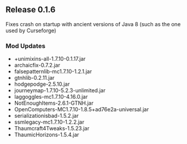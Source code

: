 ## Release 0.1.6

Fixes crash on startup with ancient versions of Java 8 (such as the one used by Curseforge)

### Mod Updates
- +unimixins-all-1.7.10-0.1.17.jar
- archaicfix-0.7.2.jar
- falsepatternlib-mc1.7.10-1.2.1.jar
- gtnhlib-0.2.11.jar
- hodgepodge-2.5.10.jar
- journeymap-1.7.10-5.2.3-unlimited.jar
- laggoggles-mc1.7.10-4.16.0.jar
- NotEnoughItems-2.6.1-GTNH.jar
- OpenComputers-MC1.7.10-1.8.5+ad76e2a-universal.jar
- serializationisbad-1.5.2.jar
- ssmlegacy-mc1.7.10-1.2.2.jar
- Thaumcraft4Tweaks-1.5.23.jar
- ThaumicHorizons-1.5.4.jar
